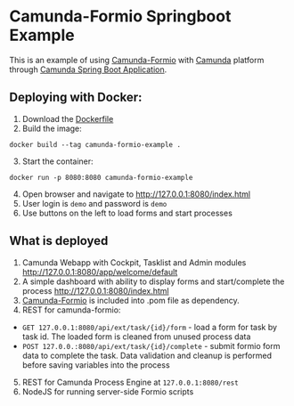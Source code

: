 # Camunda-Formio Springboot Example
This is an example of using [Camunda-Formio] with [Camunda] platform through [Camunda Spring Boot Application].

## Deploying with Docker:

1. Download the [Dockerfile]
2. Build the image:
  ```
  docker build --tag camunda-formio-example .
  ```
3. Start the container:
  ```
  docker run -p 8080:8080 camunda-formio-example
  ```
4. Open browser and navigate to http://127.0.0.1:8080/index.html
5. User login is `demo` and password is `demo`
6. Use buttons on the left to load forms and start processes

## What is deployed

1. Camunda Webapp with Cockpit, Tasklist and Admin modules http://127.0.0.1:8080/app/welcome/default
2. A simple dashboard with ability to display forms and start/complete the process http://127.0.0.1:8080/index.html
3. [Camunda-Formio] is included into .pom file as dependency.
4. REST for camunda-formio:
  * `GET 127.0.0.1:8080/api/ext/task/{id}/form` - load a form for task by task id. The loaded form is cleaned from unused process data
  * `POST 127.0.0.:8080/api/ext/task/{id}/complete` - submit formio form data to complete the task. Data validation and cleanup is performed before saving variables into the process
5. REST for Camunda Process Engine at `127.0.0.1:8080/rest`
6. NodeJS for running server-side Formio scripts

[Camunda]: https://camunda.org
[Camunda-Formio]: https://github.com/Artezio/camunda-formio
[Camunda Spring Boot Application]: https://docs.camunda.org/get-started/spring-boot/
[Dockerfile]: https://github.com/Artezio/camunda-formio-springboot-example/blob/master/Dockerfile